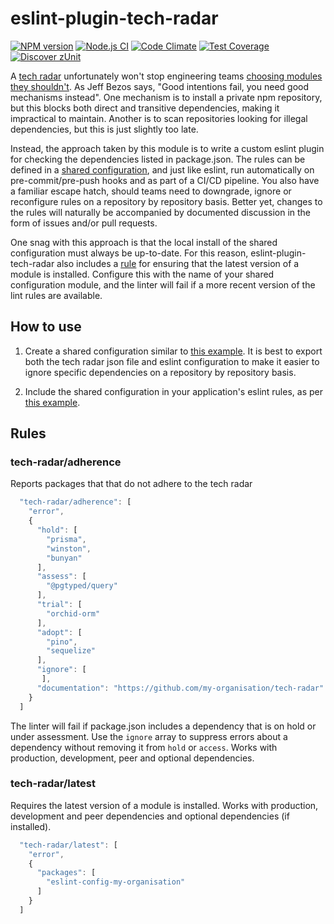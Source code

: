 # eslint-plugin-tech-radar

[![NPM version](https://img.shields.io/npm/v/eslint-plugin-tech-radar.svg?style=flat-square)](https://www.npmjs.com/package/eslint-plugin-tech-radar)
[![Node.js CI](https://github.com/acuminous/eslint-plugin-tech-radar/workflows/Node.js%20CI/badge.svg)](https://github.com/acuminous/eslint-plugin-tech-radar/actions?query=workflow%3A%22Node.js+CI%22)
[![Code Climate](https://codeclimate.com/github/acuminous/eslint-plugin-tech-radar/badges/gpa.svg)](https://codeclimate.com/github/acuminous/eslint-plugin-tech-radar)
[![Test Coverage](https://codeclimate.com/github/acuminous/eslint-plugin-tech-radar/badges/coverage.svg)](https://codeclimate.com/github/acuminous/eslint-plugin-tech-radar/coverage)
[![Discover zUnit](https://img.shields.io/badge/Discover-zUnit-brightgreen)](https://www.npmjs.com/package/zunit)

A [tech radar](https://github.com/thoughtworks/build-your-own-radar) unfortunately won't stop engineering teams [choosing modules they shouldn't](https://www.stephen-cresswell.com/2024/04/17/prisma-and-the-naivety-of-crowds.html). As Jeff Bezos says, "Good intentions fail, you need good mechanisms instead". One mechanism is to install a private npm repository, but this blocks both direct and transitive dependencies, making it impractical to maintain. Another is to scan repositories looking for illegal dependencies, but this is just slightly too late.

Instead, the approach taken by this module is to write a custom eslint plugin for checking the dependencies listed in package.json. The rules can be defined in a [shared configuration](https://eslint.org/docs/latest/extend/shareable-configs), and just like eslint, run automatically on pre-commit/pre-push hooks and as part of a CI/CD pipeline. You also have a familiar escape hatch, should teams need to downgrade, ignore or reconfigure rules on a repository by repository basis. Better yet, changes to the rules will naturally be accompanied by documented discussion in the form of issues and/or pull requests.

One snag with this approach is that the local install of the shared configuration must always be up-to-date. For this reason, eslint-plugin-tech-radar also includes a [rule](#tech-radar-latest) for ensuring that the latest version of a module is installed. Configure this with the name of your shared configuration module, and the linter will fail if a more recent version of the lint rules are available.

## How to use

1. Create a shared configuration similar to [this example](https://github.com/acuminous/eslint-plugin-tech-radar/tree/main/examples/eslint-config-acuminous-shared). It is best to export both the tech radar json file and eslint configuration to make it easier to ignore specific dependencies on a repository by repository basis.

2. Include the shared configuration in your application's eslint rules, as per [this example](https://github.com/acuminous/eslint-plugin-tech-radar/tree/main/examples/application).


## Rules

### tech-radar/adherence

Reports packages that that do not adhere to the tech radar

```js
  "tech-radar/adherence": [
    "error",
    {
      "hold": [
        "prisma",
        "winston",
        "bunyan"
      ],
      "assess": [
        "@pgtyped/query"
      ],
      "trial": [
        "orchid-orm"
      ],
      "adopt": [
        "pino",
        "sequelize"
      ],
      "ignore": [
       ],
      "documentation": "https://github.com/my-organisation/tech-radar"
    }
  ]
``` 

The linter will fail if package.json includes a dependency that is on hold or under assessment. Use the `ignore` array to suppress errors about a dependency without removing it from `hold` or `access`. Works with production, development, peer and optional dependencies.

### tech-radar/latest

Requires the latest version of a module is installed. Works with production, development and peer dependencies and optional dependencies (if installed).

```js
  "tech-radar/latest": [
    "error",
    {
      "packages": [
        "eslint-config-my-organisation"
      ]
    }
  ]
```


